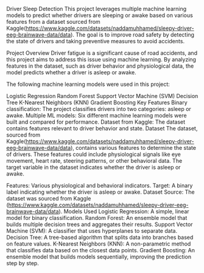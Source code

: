 Driver Sleep Detection
This project leverages multiple machine learning models to predict whether drivers are sleeping or awake based on various features from a dataset sourced from Kaggle(https://www.kaggle.com/datasets/naddamuhhamed/sleepy-driver-eeg-brainwave-data/data). The goal is to improve road safety by detecting the state of drivers and taking preventive measures to avoid accidents.

Project Overview
Driver fatigue is a significant cause of road accidents, and this project aims to address this issue using machine learning. By analyzing features in the dataset, such as driver behavior and physiological data, the model predicts whether a driver is asleep or awake.

The following machine learning models were used in this project:

Logistic Regression
Random Forest
Support Vector Machine (SVM)
Decision Tree
K-Nearest Neighbors (KNN)
Gradient Boosting
Key Features
Binary classification: The project classifies drivers into two categories: asleep or awake.
Multiple ML models: Six different machine learning models were built and compared for performance.
Dataset from Kaggle: The dataset contains features relevant to driver behavior and state.
Dataset
The dataset, sourced from Kaggle(https://www.kaggle.com/datasets/naddamuhhamed/sleepy-driver-eeg-brainwave-data/data), contains various features to determine the state of drivers. These features could include physiological signals like eye movement, heart rate, steering patterns, or other behavioral data. The target variable in the dataset indicates whether the driver is asleep or awake.

Features: Various physiological and behavioral indicators.
Target: A binary label indicating whether the driver is asleep or awake.
Dataset Source:
The dataset was sourced from Kaggle (https://www.kaggle.com/datasets/naddamuhhamed/sleepy-driver-eeg-brainwave-data/data).
Models Used
Logistic Regression: A simple, linear model for binary classification.
Random Forest: An ensemble model that builds multiple decision trees and aggregates their results.
Support Vector Machine (SVM): A classifier that uses hyperplanes to separate data.
Decision Tree: A tree-based algorithm that splits data into branches based on feature values.
K-Nearest Neighbors (KNN): A non-parametric method that classifies data based on the closest data points.
Gradient Boosting: An ensemble model that builds models sequentially, improving the prediction step by step.
